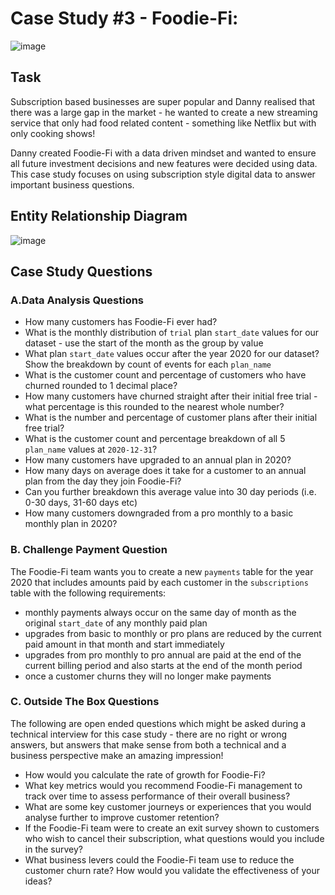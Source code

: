 # Case Study #3 - Foodie-Fi:

![image](https://user-images.githubusercontent.com/59825363/196279368-adc19fa7-3464-49a5-86cc-cab984fa5045.png)

## Task
Subscription based businesses are super popular and Danny realised that there was a large gap in the market - he wanted to create a new streaming service that only had food related content - something like Netflix but with only cooking shows!

Danny created Foodie-Fi with a data driven mindset and wanted to ensure all future investment decisions and new features were decided using data. This case study focuses on using subscription style digital data to answer important business questions.

## Entity Relationship Diagram

![image](https://user-images.githubusercontent.com/59825363/196281717-b07e8778-e39c-47f3-a590-befe8be45cec.png)

## Case Study Questions

###  A.Data Analysis Questions

-  How many customers has Foodie-Fi ever had?
-  What is the monthly distribution of `trial` plan `start_date` values for our dataset - use the start of the month as the group by value
-  What plan `start_date` values occur after the year 2020 for our dataset? Show the breakdown by count of events for each `plan_name`
-  What is the customer count and percentage of customers who have churned rounded to 1 decimal place?
-  How many customers have churned straight after their initial free trial - what percentage is this rounded to the nearest whole number?
-  What is the number and percentage of customer plans after their initial free trial?
-  What is the customer count and percentage breakdown of all 5 `plan_name` values at `2020-12-31`?
-  How many customers have upgraded to an annual plan in 2020?
-  How many days on average does it take for a customer to an annual plan from the day they join Foodie-Fi?
-  Can you further breakdown this average value into 30 day periods (i.e. 0-30 days, 31-60 days etc)
-  How many customers downgraded from a pro monthly to a basic monthly plan in 2020?

### B. Challenge Payment Question

The Foodie-Fi team wants you to create a new `payments` table for the year 2020 that includes amounts paid by each customer in the `subscriptions` table with the following requirements:

-  monthly payments always occur on the same day of month as the original `start_date` of any monthly paid plan
-  upgrades from basic to monthly or pro plans are reduced by the current paid amount in that month and start immediately
-  upgrades from pro monthly to pro annual are paid at the end of the current billing period and also starts at the end of the month period
-  once a customer churns they will no longer make payments

### C. Outside The Box Questions

The following are open ended questions which might be asked during a technical interview for this case study - there are no right or wrong answers, but answers that make sense from both a technical and a business perspective make an amazing impression!

-  How would you calculate the rate of growth for Foodie-Fi?
-  What key metrics would you recommend Foodie-Fi management to track over time to assess performance of their overall business?
-  What are some key customer journeys or experiences that you would analyse further to improve customer retention?
-  If the Foodie-Fi team were to create an exit survey shown to customers who wish to cancel their subscription, what questions would you include in the survey?
-  What business levers could the Foodie-Fi team use to reduce the customer churn rate? How would you validate the effectiveness of your ideas?
